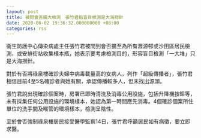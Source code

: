 ```yaml
---
layout: post
title: 被問會否擴大檢測　張竹君指盲目檢測是大海撈針
date: 2020-06-02 19:36:32.000000000 +08:00
categories: rss
---
```


衞生防護中心傳染病處主任張竹君被問到會否擴至為所有瀝源邨或沙田區居民檢測，或安排街站收集樣本瓶，她表示要考慮檢測目的，形容盲目檢測「一大堆」只是大海撈針。

對於有否將祿泉樓確診夫婦中病毒載量高的女病人，列作「超級傳播者」，張竹君相信目前4至5名確診者與她有關，承認傳播較多人，但未找出源頭。

張竹君說出現確診個案時，房署已即時清洗及消毒公用設施，包括升降機按鈕等，未有採集任何公用設施的環境樣本，她認為第一時間應先消毒。4個確診個案所住單位的洗手間及喉管的環境樣本，檢測呈陰性。

至於會否強制祿泉樓居民接受醫學監察14日，張竹君呼籲居民如有病徵，要立即求醫。
